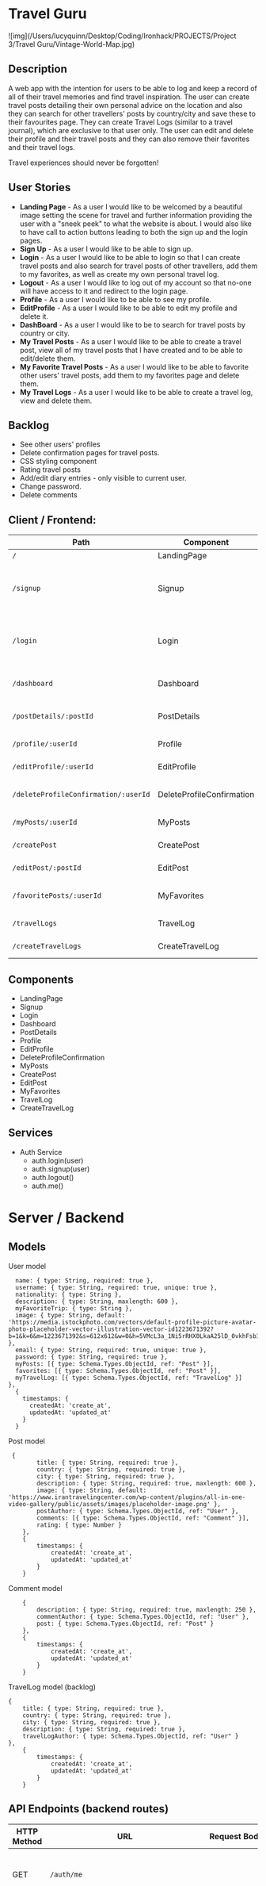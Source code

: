 # Travel Guru

![img](/Users/lucyquinn/Desktop/Coding/Ironhack/PROJECTS/Project 3/Travel Guru/Vintage-World-Map.jpg)

## Description

A web app with the intention for users to be able to log and keep a record of all of their travel memories and find travel inspiration.  The user can create travel posts detailing their own personal advice on the location and also they can search for other travellers' posts by country/city and save these to their favourites page.  They can create Travel Logs (similar to a travel journal), which are exclusive to that user only. The user can edit and delete their profile and their travel posts and they can also remove their favorites and their travel logs.  

Travel experiences should never be forgotten!

## User Stories

- **Landing Page** - As a user I would like to be welcomed by a beautiful image setting the scene for travel and further information providing the user with a "sneek peek" to what the website is about. I would also like to have call to action buttons leading to both the sign up and the login pages. 
- **Sign Up** - As a user I would like to be able to sign up.
- **Login** - As a user I would like to be able to login so that I can create travel posts and also search for travel posts of other travellers, add them to my favorites, as well as create my own personal travel log.
- **Logout** - As a user I would like to log out of my account so that no-one will have access to it and redirect to the login page.
- **Profile** - As a user I would like to be able to see my profile.
- **EditProfile** - As a user I would like to be able to edit my profile and delete it.
- **DashBoard** - As a user I would like to be to search for travel posts by country or city.
- **My Travel Posts** - As a user I would like to be able to create a travel post, view all of my travel posts that I have created and to be able to edit/delete them.
- **My Favorite Travel Posts** - As a user I would like to be able to favorite other users' travel posts, add them to my favorites page and delete them.
- **My Travel Logs** - As a user I would like to be able to create a travel log, view and delete them.

## Backlog

- See other users' profiles
- Delete confirmation pages for travel posts.
- CSS styling component
- Rating travel posts
- Add/edit diary entries - only visible to current user.
- Change password.
- Delete comments

## Client / Frontend:

| Path                                 | Component                 | Permissions                | Behaviour                                                    |
| ------------------------------------ | ------------------------- | -------------------------- | ------------------------------------------------------------ |
| `/`                                  | LandingPage               | Public `<Route>`           | Landing Page                                                 |
| `/signup`                            | Signup                    | anon only `<AnonRoute>`    | Signup form, link to login, navigate to homepage after signup. |
| `/login`                             | Login                     | anon only `<AnonRoute>`    | Login form, link to signup, navigate to homepage after login. |
| `/dashboard`                         | Dashboard                 | user only `<PrivateRoute>` | Search for travel posts by country/city.                     |
| `/postDetails/:postId`               | PostDetails               | user only `<PrivateRoute>` | See the specific travel post page.                           |
| `/profile/:userId`                   | Profile                   | user only `<PrivateRoute>` | Shows your profile page.                                     |
| `/editProfile/:userId`               | EditProfile               | user only `<PrivateRoute>` | Edit your profile.                                           |
| `/deleteProfileConfirmation/:userId` | DeleteProfileConfirmation | user only `<PrivateRoute>` | Delete your profile reconfirmation.                          |
| `/myPosts/:userId`                   | MyPosts                   | user only `<PrivateRoute>` | Shows all your travels posts.                                |
| `/createPost`                        | CreatePost                | user only `<PrivateRoute>` | Create a travel post.                                        |
| `/editPost/:postId`                  | EditPost                  | user only `<PrivateRoute>` | Edit a specific travel post.                                 |
| `/favoritePosts/:userId`             | MyFavorites               | user only `<PrivateRoute>` | Shows all your favorite travel posts.                        |
| `/travelLogs`                        | TravelLog                 | user only `<PrivateRoute>` | Shows all your Travel Logs.                                  |
| `/createTravelLogs`                  | CreateTravelLog           | user only `<PrivateRoute>` | Create a travel log.                                         |

## Components

- LandingPage
- Signup
- Login
- Dashboard
- PostDetails
- Profile
- EditProfile
- DeleteProfileConfirmation
- MyPosts
- CreatePost
- EditPost
- MyFavorites
- TravelLog
- CreateTravelLog

## Services

- Auth Service
  - auth.login(user)
  - auth.signup(user)
  - auth.logout()
  - auth.me()

# Server / Backend

## Models

User model

```
  name: { type: String, required: true },
  username: { type: String, required: true, unique: true },
  nationality: { type: String },
  description: { type: String, maxlength: 600 },
  myFavoriteTrip: { type: String },
  image: { type: String, default: 'https://media.istockphoto.com/vectors/default-profile-picture-avatar-photo-placeholder-vector-illustration-vector-id1223671392?b=1&k=6&m=1223671392&s=612x612&w=0&h=5VMcL3a_1Ni5rRHX0LkaA25lD_0vkhFsb1iVm1HKVSQ=' },
  email: { type: String, required: true, unique: true },
  password: { type: String, required: true },
  myPosts: [{ type: Schema.Types.ObjectId, ref: "Post" }],
  favorites: [{ type: Schema.Types.ObjectId, ref: "Post" }],
  myTravelLog: [{ type: Schema.Types.ObjectId, ref: "TravelLog" }]
},
  {
    timestamps: {
      createdAt: 'create_at',
      updatedAt: 'updated_at'
    }
  }

```

Post model

```
 {
        title: { type: String, required: true },
        country: { type: String, required: true },
        city: { type: String, required: true },
        description: { type: String, required: true, maxlength: 600 },
        image: { type: String, default: 'https://www.irantravelingcenter.com/wp-content/plugins/all-in-one-video-gallery/public/assets/images/placeholder-image.png' },
        postAuthor: { type: Schema.Types.ObjectId, ref: "User" },
        comments: [{ type: Schema.Types.ObjectId, ref: "Comment" }],
        rating: { type: Number }
    },
    {
        timestamps: {
            createdAt: 'create_at',
            updatedAt: 'updated_at'
        }
    }
```

Comment model

```
    {
        description: { type: String, required: true, maxlength: 250 },
        commentAuthor: { type: Schema.Types.ObjectId, ref: "User" },
        post: { type: Schema.Types.ObjectId, ref: "Post" }
    },
    {
        timestamps: {
            createdAt: 'create_at',
            updatedAt: 'updated_at'
        }
    }
```

TravelLog model (backlog)

```
{
    title: { type: String, required: true },
    country: { type: String, required: true },
    city: { type: String, required: true },
    description: { type: String, required: true },
    travelLogAuthor: { type: Schema.Types.ObjectId, ref: "User" }
},
    {
        timestamps: {
            createdAt: 'create_at',
            updatedAt: 'updated_at'
        }
    }
```



## API Endpoints (backend routes)

| HTTP Method | URL                                     | Request Body                                                 | Success status | Error Status | Description                                                  |
| ----------- | --------------------------------------- | ------------------------------------------------------------ | -------------- | ------------ | ------------------------------------------------------------ |
| GET         | `/auth/me`                              |                                                              | 200            | 401          | Check if user is logged in on every reload.                  |
| POST        | `/auth/signup`                          | {name, username,  email, password, image}                    | 201            | 404          | Checks if fields not empty (422) and user not exists (409), then create user with encrypted password, and store user in session. |
| POST        | `/auth/login`                           | {username, password}                                         | 200            | 401          | Checks if fields not empty (422), if user exists (404), and if password matches (404), then stores user in session. |
| GET         | `/auth/logout`                          |                                                              | 204            | 400          | Logs out the user.                                           |
| GET         | `/api/dashboard`                        |                                                              | 200            | 400          | Search for travel posts by country/city and display them.    |
| GET         | `/api/profile/:userId`                  |                                                              | 200            | 404          | Displays user profile.                                       |
| PUT         | `/api/editProfile/:userId`              | {name, username, nationality, myFavoriteTrip, description, image} | 200            | 404          | Edit profile.                                                |
| DELETE      | `/api/deleteProfileConfirmaton/:userId` |                                                              | 200            | 404          | Delete user profile account.                                 |
| GET         | `/api/post/:postId`                     |                                                              | 200            | 400          | Displays the selected travel post.                           |
| GET         | `/api/myPosts/:userId`                  |                                                              | 200            | 404          | Displays user's travel posts.                                |
| POST        | `/api/createPost`                       | {title, country, city, image, description}                   | 201            | 404          | Create travel post.                                          |
| PUT         | `/api/editPost/:postId`                 | {title, country, city, image, description}                   | 200            | 400          | Update travel post information.                              |
| DELETE      | `/api/deletePost/:postId`               |                                                              | 200            | 404          | Delete specific travel post.                                 |
| GET         | `/api/favoritePosts/:userId`            |                                                              | 200            | 404          | Displays user's favorite travel posts.                       |
| POST        | `/api/favoritePost/add/:postId/:userId` |                                                              | 200            | 404          | Add selected travel post to users' favorites.                |
| DELETE      | `/api/deleteFavorite/:favoritePostId`   |                                                              | 200            | 404          | Delete specific favorite post.                               |
| POST        | `/api/createComment/:postId`            | {description}                                                | 201            | 404          | Create a comment.                                            |
| GET         | `/api/travelLogs`                       |                                                              | 200            | 404          | Display the travelLogs.                                      |
| POST        | `/api/createTravelLog`                  | {title, country, city, description}                          | 201            | 404          | Create a travelLog.                                          |
| DELETE      | `/api/deleteTravelLog/:travelLogId`     |                                                              | 200            | 404          | Delete specific Travel Log.                                  |
| POST        | `/api/upload`                           | {image}                                                      | 200            | 404          | Upload image.                                                |



## Links

### Trello

[Link to your trello board](https://trello.com/b/KYujgK2d/travel-guru) or picture of your physical board

### Git

The url to your repository and to your deployed project

[Client repository Link](https://github.com/Lucy-Quinn/Client-Travel-Guru)

[Server repository Link](https://github.com/Lucy-Quinn/Server-Travel-Guru)

[Deployed App Link](https://travel-guru.herokuapp.com/)

### Slides

The URL to the presentation slides.

[Slides Link](https://docs.google.com/presentation/d/12rIX7fATtci4SrPKmXqkX-RDFTb45-fKOVrztC1gnn8/edit?usp=sharing)

### Collaboration

This project was created by:

- Lucy Quinn - [GitHub](https://github.com/Lucy-Quinn)
- Jaime Pinto - [GitHub](https://github.com/JaimePintoP)

